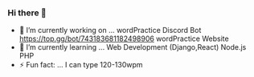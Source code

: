 ### Hi there 👋
- 🔭 I’m currently working on ...
wordPractice Discord Bot https://top.gg/bot/743183681182498906
wordPractice Website
- 🌱 I’m currently learning ...
Web Development (Django,React)
Node.js
PHP
- ⚡ Fun fact: ...
I can type 120-130wpm
<!--
**principle105/principle105** is a ✨ _special_ ✨ repository because its `README.md` (this file) appears on your GitHub profile.
-->
